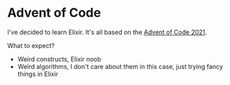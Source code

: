# Advent of Code

I've decided to learn Elixir. It's all based on the [Advent of Code 2021](https://adventofcode.com/2021).

What to expect?

* Weird constructs, Elixir noob
* Weird algorithms, I don't care about them in this case, just trying fancy things in Elixir
